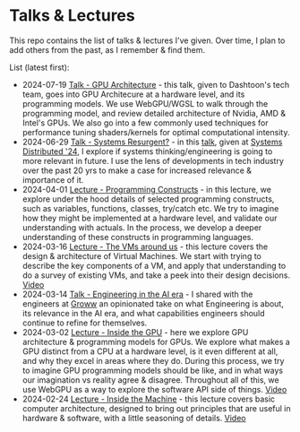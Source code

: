 # Talks & Lectures
This repo contains the list of talks & lectures I've given. Over time, I plan to add others from the past, as I remember & find them.

List (latest first):
* 2024-07-19 [Talk - GPU Architecture](2024-07-19-gpu-architecture.pptx) - this talk, given to Dashtoon's tech team, goes into GPU Architecure at a hardware level, and its programming models. We use WebGPU/WGSL to walk through the programming model, and review detailed architecture of Nvidia, AMD & Intel's GPUs. We also go into a few commonly used techniques for performance tuning shaders/kernels for optimal computational intensity.
* 2024-06-29 [Talk - Systems Resurgent?](2024-06-28-systems-resurgent.pptx) - in this [talk](https://youtu.be/RVpFxmXZVBo), given at [Systems Distributed '24](https://systemsdistributed.com), I explore if systems thinking/engineering is going to more relevant in future. I use the lens of developments in tech industry over the past 20 yrs to make a case for increased relevance & importance of it.
* 2024-04-01 [Lecture - Programming Constructs](lecture-series-hwsw/lecture-4-programming-constructs) - in this lecture, we explore under the hood details of selected programming constructs, such as variables, functions, classes, try/catch etc. We try to imagine how they might be implemented at a hardware level, and validate our understanding with actuals. In the process, we develop a deeper understanding of these constructs in programming languages.
* 2024-03-16 [Lecture - The VMs around us](lecture-series-hwsw/lecture-3-the-vms-around-us) - this lecture covers the design & architecture of Virtual Machines. We start with trying to describe the key components of a VM, and apply that understanding to do a survey of existing VMs, and take a peek into their design decisions. [Video](https://youtu.be/9srvmoItiZ0)
* 2024-03-14 [Talk - Engineering in the AI era](2024-03-14-engineering-in-the-ai-era.pptx) - I shared with the engineers at [Groww](https://groww.in/) an opinionated take on what Engineering is about, its relevance in the AI era, and what capabilities engineers should continue to refine for themselves.
* 2024-03-02 [Lecture - Inside the GPU](lecture-series-hwsw/lecture-2-inside-the-gpu) - here we explore GPU architecture & programming models for GPUs. We explore what makes a GPU distinct from a CPU at a hardware level, is it even different at all, and why they excel in areas where they do. During this process, we try to imagine GPU programming models should be like, and in what ways our imagination vs reality agree & disagree. Throughout all of this, we use WebGPU as a way to explore the software API side of things. [Video](https://youtu.be/pHD_hTP5_uQ)
* 2024-02-24 [Lecture - Inside the Machine](lecture-series-hwsw/lecture-1-inside-the-machine) - this lecture covers basic computer architecture, designed to bring out principles that are useful in hardware & software, with a little seasoning of details. [Video](https://youtu.be/_ctfNRwqfls)

